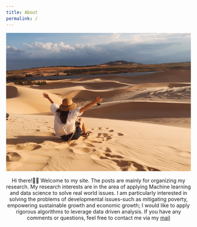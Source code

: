 ```yaml
---
title: About
permalink: /
---
```



![profile](./assets/img/profile.jpg)


<center> Hi there!🙋‍♀️ Welcome to my site. The posts are mainly for organizing my research. My research interests are in the area of applying Machine learning and data science to solve real world issues. I am particularly interested in solving the problems of developmental issues-such as mitigating poverty, empowering sustainable growth and economic growth; I would like to apply rigorous algorithms to leverage data driven analysis. If you have any comments or questions, feel free to contact me via my <a href="mailto:sullamij@gmail.com">mail</a> </center>
